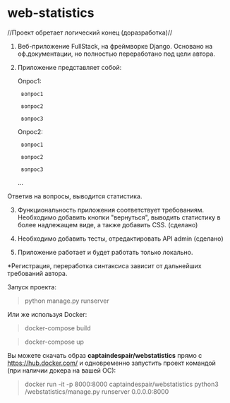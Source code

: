 # web-statistics
//Проект обретает логический конец (доразработка)//

1. Веб-приложение FullStack, на фреймворке Django. Основано на оф.документации, но полностью переработано под цели автора.
2. Приложение представляет собой:

    Опрос1:
    
        вопрос1
        
        вопрос2
        
        вопрос3
        
    Опрос2:
    
        вопрос1
        
        вопрос2
        
        вопрос3
        
    ... 
    
Ответив на вопросы, выводится статистика.

3. Функциональность приложения соответствует требованиям. Необходимо добавить кнопки "вернуться", выводить статистику в более 
надлежащем виде, а также добавить CSS. (сделано)

4. Необходимо добавить тесты, отредактировать API admin (сделано)

5. Приложение работает и будет работать только локально. 

*Регистрация, переработка синтаксиса зависит от дальнейших требований автора.

Запуск проекта: 
>python manage.py runserver

Или же используя Docker:
>docker-compose build

>docker-compose up

Вы можете скачать образ <b>captaindespair/webstatistics</b> прямо с https://hub.docker.com/ и одновременно запустить проект командой (при наличии докера на вашей ОС):
>docker run -it -p 8000:8000  captaindespair/webstatistics python3 /webstatistics/manage.py runserver 0.0.0.0:8000
